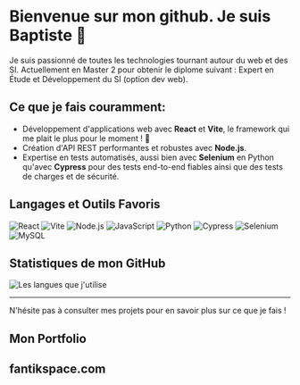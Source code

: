 # Bienvenue sur mon github. Je suis Baptiste 👋

Je suis passionné de toutes les technologies tournant autour du web et des SI. Actuellement en Master 2 pour obtenir le diplome suivant : Expert en Étude et Développement du SI (option dev web).

## Ce que je fais couramment: 

- Développement d'applications web avec **React** et **Vite**, le framework qui me plait le plus pour le moment ! 🚀
- Création d'API REST performantes et robustes avec **Node.js**.
- Expertise en tests automatisés, aussi bien avec **Selenium** en Python qu'avec **Cypress** pour des tests end-to-end fiables ainsi que des tests de charges et de sécurité.
  
## Langages et Outils Favoris

![React](https://img.shields.io/badge/React-%2361DAFB.svg?style=for-the-badge&logo=React&logoColor=black)
![Vite](https://img.shields.io/badge/Vite-%23646CFF.svg?style=for-the-badge&logo=Vite&logoColor=white)
![Node.js](https://img.shields.io/badge/Node.js-%23339933.svg?style=for-the-badge&logo=Node.js&logoColor=white)
![JavaScript](https://img.shields.io/badge/JavaScript-%23F7DF1E.svg?style=for-the-badge&logo=JavaScript&logoColor=black)
![Python](https://img.shields.io/badge/Python-%233776AB.svg?style=for-the-badge&logo=Python&logoColor=white)
![Cypress](https://img.shields.io/badge/Cypress-%2317202C.svg?style=for-the-badge&logo=Cypress&logoColor=white)
![Selenium](https://img.shields.io/badge/Selenium-%2343B02A.svg?style=for-the-badge&logo=Selenium&logoColor=white)
![MySQL](https://img.shields.io/badge/MySQL-%234479A1.svg?style=for-the-badge&logo=MySQL&logoColor=white)


## Statistiques de mon GitHub

![Les langues que j'utilise](https://github-readme-stats.vercel.app/api/top-langs/?username=Fantik94&layout=compact)

---

N'hésite pas à consulter mes projets pour en savoir plus sur ce que je fais !

## Mon Portfolio
fantikspace.com
---


